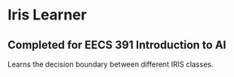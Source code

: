# Iris Learner
## Completed for EECS 391 Introduction to AI
Learns the decision boundary between different IRIS classes.
